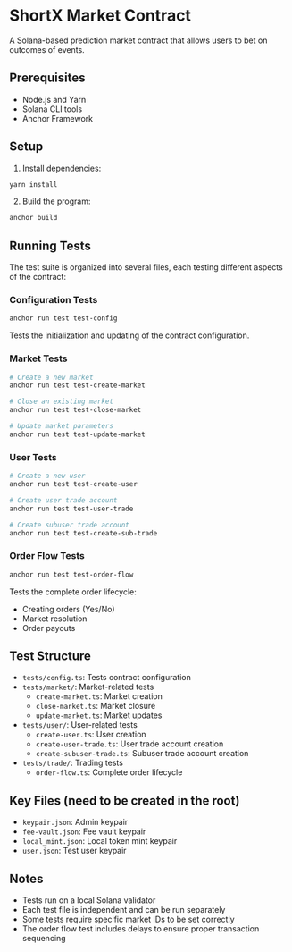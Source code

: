 # ShortX Market Contract

A Solana-based prediction market contract that allows users to bet on outcomes of events.

## Prerequisites

- Node.js and Yarn
- Solana CLI tools
- Anchor Framework

## Setup

1. Install dependencies:
```bash
yarn install
```

2. Build the program:
```bash
anchor build
```

## Running Tests

The test suite is organized into several files, each testing different aspects of the contract:

### Configuration Tests
```bash
anchor run test test-config
```
Tests the initialization and updating of the contract configuration.

### Market Tests
```bash
# Create a new market
anchor run test test-create-market

# Close an existing market
anchor run test test-close-market

# Update market parameters
anchor run test test-update-market
```

### User Tests
```bash
# Create a new user
anchor run test test-create-user

# Create user trade account
anchor run test test-user-trade

# Create subuser trade account
anchor run test test-create-sub-trade
```

### Order Flow Tests
```bash
anchor run test test-order-flow
```
Tests the complete order lifecycle:
- Creating orders (Yes/No)
- Market resolution
- Order payouts

## Test Structure

- `tests/config.ts`: Tests contract configuration
- `tests/market/`: Market-related tests
  - `create-market.ts`: Market creation
  - `close-market.ts`: Market closure
  - `update-market.ts`: Market updates
- `tests/user/`: User-related tests
  - `create-user.ts`: User creation
  - `create-user-trade.ts`: User trade account creation
  - `create-subuser-trade.ts`: Subuser trade account creation
- `tests/trade/`: Trading tests
  - `order-flow.ts`: Complete order lifecycle

## Key Files (need to be created in the root)

- `keypair.json`: Admin keypair
- `fee-vault.json`: Fee vault keypair
- `local_mint.json`: Local token mint keypair
- `user.json`: Test user keypair

## Notes

- Tests run on a local Solana validator
- Each test file is independent and can be run separately
- Some tests require specific market IDs to be set correctly
- The order flow test includes delays to ensure proper transaction sequencing
